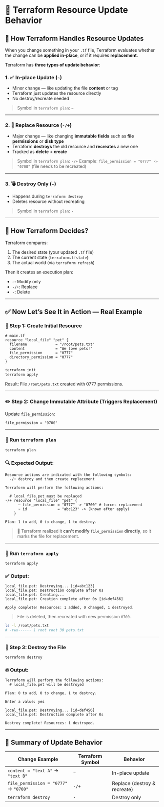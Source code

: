 # 🔁 Terraform Resource Update Behavior

## 🧠 How Terraform Handles Resource Updates

When you change something in your `.tf` file, Terraform evaluates whether the change can be **applied in-place**, or if it requires **replacement**.

Terraform has **three types of update behavior**:

### 1. ✅ In-place Update (`~`)

- Minor change — like updating the file **content** or tag
- Terraform just updates the resource directly
- No destroy/recreate needed

> Symbol in `terraform plan`: `~`

---

### 2. 🔁 Replace Resource (`-/+`)

- Major change — like changing **immutable fields** such as **file permissions** or **disk type**
- Terraform **destroys** the old resource and **recreates** a new one
- Tracked as **delete + create**

> Symbol in `terraform plan`: `-/+`
> Example: `file_permission = "0777" -> "0700"` (file needs to be recreated)

---

### 3. 💣 Destroy Only (`-`)

- Happens during `terraform destroy`
- Deletes resource without recreating

> Symbol in `terraform plan`: `-`

---

## 🔎 How Terraform Decides?

Terraform compares:

1. The desired state (your updated `.tf` file)
2. The current state (`terraform.tfstate`)
3. The actual world (via `terraform refresh`)

Then it creates an execution plan:

- `~`: Modify only
- `-/+`: Replace
- `-`: Delete

---

## ✅ Now Let’s See It in Action — Real Example

### 📝 Step 1: Create Initial Resource

```hcl
# main.tf
resource "local_file" "pet" {
  filename             = "/root/pets.txt"
  content              = "We love pets!"
  file_permission      = "0777"
  directory_permission = "0777"
}
```

```bash
terraform init
terraform apply
```

Result: File `/root/pets.txt` created with 0777 permissions.

---

### ✏️ Step 2: Change Immutable Attribute (Triggers Replacement)

Update `file_permission`:

```hcl
file_permission = "0700"
```

---

### 📘 Run `terraform plan`

```bash
terraform plan
```

### 🔍 Expected Output:

```text
Resource actions are indicated with the following symbols:
  -/+ destroy and then create replacement

Terraform will perform the following actions:

  # local_file.pet must be replaced
-/+ resource "local_file" "pet" {
      ~ file_permission = "0777" -> "0700" # forces replacement
      ~ id              = "abc123" -> (known after apply)
    }

Plan: 1 to add, 0 to change, 1 to destroy.
```

> 🧠 Terraform realized it **can't modify `file_permission` directly**, so it marks the file for replacement.

---

### 🚀 Run `terraform apply`

```bash
terraform apply
```

### ✅ Output:

```text
local_file.pet: Destroying... [id=abc123]
local_file.pet: Destruction complete after 0s
local_file.pet: Creating...
local_file.pet: Creation complete after 0s [id=def456]

Apply complete! Resources: 1 added, 0 changed, 1 destroyed.
```

> File is deleted, then recreated with new permission `0700`.

```bash
ls -l /root/pets.txt
# -rwx------ 1 root root 30 pets.txt
```

---

### 🧨 Step 3: Destroy the File

```bash
terraform destroy
```

### 🔥 Output:

```text
Terraform will perform the following actions:
  # local_file.pet will be destroyed

Plan: 0 to add, 0 to change, 1 to destroy.

Enter a value: yes

local_file.pet: Destroying... [id=def456]
local_file.pet: Destruction complete after 0s

Destroy complete! Resources: 1 destroyed.
```

---

## 🧠 Summary of Update Behavior

| Change Example                        | Terraform Symbol | Behavior                     |
| ------------------------------------- | ---------------- | ---------------------------- |
| `content = "text A"` → `"text B"`     | `~`              | In-place update              |
| `file_permission = "0777"` → `"0700"` | `-/+`            | Replace (destroy & recreate) |
| `terraform destroy`                   | `-`              | Destroy only                 |
